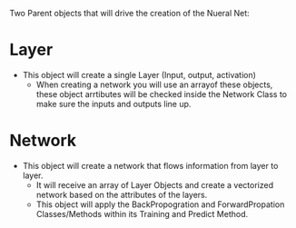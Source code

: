 Two Parent objects that will drive the creation of the Nueral Net:

# Layer
- This object will create a single Layer (Input, output, activation)
    - When creating a network you will use an arrayof these objects, these object arrtibutes will be checked inside the Network Class to make sure the inputs and outputs line up.

# Network
- This object will create a network that flows information from layer to layer.
    - It will receive an array of Layer Objects and create a vectorized network based on the attributes of the layers.
    - This object will apply the BackPropogration and ForwardPropation Classes/Methods within its Training and Predict Method.